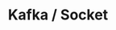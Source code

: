 ---
title: "Kafka / Socket"
layout: category
permalink: /kafka-socket
author_profile: true
taxonomy: Kafka / Socket
sidebar:
  nav: "categories"
pagination:
  enabled: true
  category: kafka-socket
  permalink: /:num/
  per_page: 6
  sort_reverse: true
---